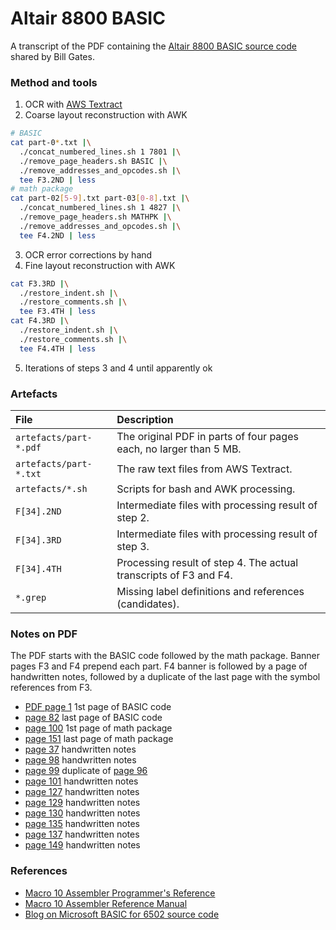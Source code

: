# Altair 8800 BASIC
A transcript of the PDF containing the [Altair 8800 BASIC source code](https://images.gatesnotes.com/12514eb8-7b51-008e-41a9-512542cf683b/34d561c8-cf5c-4e69-af47-3782ea11482e/Original-Microsoft-Source-Code.pdf) shared by Bill Gates.

### Method and tools
1. OCR with [AWS Textract](https://aws.amazon.com/textract/)
2. Coarse layout reconstruction with AWK
  ```bash
  # BASIC
  cat part-0*.txt |\
    ./concat_numbered_lines.sh 1 7801 |\
    ./remove_page_headers.sh BASIC |\
    ./remove_addresses_and_opcodes.sh |\
    tee F3.2ND | less
  # math package
  cat part-02[5-9].txt part-03[0-8].txt |\
    ./concat_numbered_lines.sh 1 4827 |\
    ./remove_page_headers.sh MATHPK |\
    ./remove_addresses_and_opcodes.sh |\
    tee F4.2ND | less
  ```

3. OCR error corrections by hand
4. Fine layout reconstruction with AWK
  ```bash
  cat F3.3RD |\
    ./restore_indent.sh |\
    ./restore_comments.sh |\
    tee F3.4TH | less
  cat F4.3RD |\
    ./restore_indent.sh |\
    ./restore_comments.sh |\
    tee F4.4TH | less
  ```

5. Iterations of steps 3 and 4 until apparently ok

### Artefacts
|File|Description|
|:---|:---|
|`artefacts/part-*.pdf`|The original PDF in parts of four pages each, no larger than 5 MB.|
|`artefacts/part-*.txt`|The raw text files from AWS Textract.|
|`artefacts/*.sh`|Scripts for bash and AWK processing.|
|`F[34].2ND`|Intermediate files with processing result of step 2.|
|`F[34].3RD`|Intermediate files with processing result of step 3.|
|`F[34].4TH`|Processing result of step 4. The actual transcripts of F3 and F4.|
|`*.grep`|Missing label definitions and references (candidates).|

### Notes on PDF
The PDF starts with the BASIC code followed by the math package. Banner pages F3 and F4 prepend each part. F4 banner is followed by a page of handwritten notes, followed by a duplicate of the last page with the symbol references from F3.
- [PDF page 1](https://images.gatesnotes.com/12514eb8-7b51-008e-41a9-512542cf683b/34d561c8-cf5c-4e69-af47-3782ea11482e/Original-Microsoft-Source-Code.pdf) 1st page of BASIC code
- [page 82](https://images.gatesnotes.com/12514eb8-7b51-008e-41a9-512542cf683b/34d561c8-cf5c-4e69-af47-3782ea11482e/Original-Microsoft-Source-Code.pdf#page=82) last page of BASIC code
- [page 100](https://images.gatesnotes.com/12514eb8-7b51-008e-41a9-512542cf683b/34d561c8-cf5c-4e69-af47-3782ea11482e/Original-Microsoft-Source-Code.pdf#page=100) 1st page of math package
- [page 151](https://images.gatesnotes.com/12514eb8-7b51-008e-41a9-512542cf683b/34d561c8-cf5c-4e69-af47-3782ea11482e/Original-Microsoft-Source-Code.pdf#page=151) last page of math package
- [page 37](https://images.gatesnotes.com/12514eb8-7b51-008e-41a9-512542cf683b/34d561c8-cf5c-4e69-af47-3782ea11482e/Original-Microsoft-Source-Code.pdf#page=37) handwritten notes
- [page 98](https://images.gatesnotes.com/12514eb8-7b51-008e-41a9-512542cf683b/34d561c8-cf5c-4e69-af47-3782ea11482e/Original-Microsoft-Source-Code.pdf#page=98) handwritten notes
- [page 99](https://images.gatesnotes.com/12514eb8-7b51-008e-41a9-512542cf683b/34d561c8-cf5c-4e69-af47-3782ea11482e/Original-Microsoft-Source-Code.pdf#page=99) duplicate of [page 96](https://images.gatesnotes.com/12514eb8-7b51-008e-41a9-512542cf683b/34d561c8-cf5c-4e69-af47-3782ea11482e/Original-Microsoft-Source-Code.pdf#page=96)
- [page 101](https://images.gatesnotes.com/12514eb8-7b51-008e-41a9-512542cf683b/34d561c8-cf5c-4e69-af47-3782ea11482e/Original-Microsoft-Source-Code.pdf#page=101) handwritten notes
- [page 127](https://images.gatesnotes.com/12514eb8-7b51-008e-41a9-512542cf683b/34d561c8-cf5c-4e69-af47-3782ea11482e/Original-Microsoft-Source-Code.pdf#page=127) handwritten notes
- [page 129](https://images.gatesnotes.com/12514eb8-7b51-008e-41a9-512542cf683b/34d561c8-cf5c-4e69-af47-3782ea11482e/Original-Microsoft-Source-Code.pdf#page=129) handwritten notes
- [page 130](https://images.gatesnotes.com/12514eb8-7b51-008e-41a9-512542cf683b/34d561c8-cf5c-4e69-af47-3782ea11482e/Original-Microsoft-Source-Code.pdf#page=130) handwritten notes
- [page 135](https://images.gatesnotes.com/12514eb8-7b51-008e-41a9-512542cf683b/34d561c8-cf5c-4e69-af47-3782ea11482e/Original-Microsoft-Source-Code.pdf#page=135) handwritten notes
- [page 137](https://images.gatesnotes.com/12514eb8-7b51-008e-41a9-512542cf683b/34d561c8-cf5c-4e69-af47-3782ea11482e/Original-Microsoft-Source-Code.pdf#page=137) handwritten notes
- [page 149](https://images.gatesnotes.com/12514eb8-7b51-008e-41a9-512542cf683b/34d561c8-cf5c-4e69-af47-3782ea11482e/Original-Microsoft-Source-Code.pdf#page=149) handwritten notes

### References
- [Macro 10 Assembler Programmer's Reference](https://bitsavers.org/pdf/dec/pdp10/TOPS10/1973_Assembly_Language_Handbook/02_1973AsmRef_macro.pdf)
- [Macro 10 Assembler Reference Manual](https://bitsavers.org/pdf/dec/pdp10/TOPS10_softwareNotebooks/vol13/AA-C780C-TB_Macro_Assembler_Reference_Manual_Apr78.pdf)
- [Blog on Microsoft BASIC for 6502 source code](https://www.pagetable.com/?p=774)
